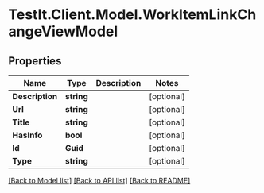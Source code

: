 # TestIt.Client.Model.WorkItemLinkChangeViewModel

## Properties

Name | Type | Description | Notes
------------ | ------------- | ------------- | -------------
**Description** | **string** |  | [optional] 
**Url** | **string** |  | [optional] 
**Title** | **string** |  | [optional] 
**HasInfo** | **bool** |  | [optional] 
**Id** | **Guid** |  | [optional] 
**Type** | **string** |  | [optional] 

[[Back to Model list]](../README.md#documentation-for-models) [[Back to API list]](../README.md#documentation-for-api-endpoints) [[Back to README]](../README.md)

